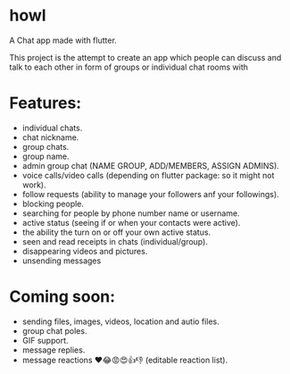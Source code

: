 # howl

A Chat app made with flutter.

This project is the attempt to create an app which people can discuss and talk to each other in form of groups or individual chat rooms with 
# Features:
  - individual chats.
  - chat nickname.
  - group chats.
  - group name.
  - admin group chat (NAME GROUP, ADD/MEMBERS, ASSIGN ADMINS).
  - voice calls/video calls (depending on flutter package: so it might not work).
  - follow requests (ability to manage your followers anf your followings).
  - blocking people.
  - searching for people by phone number name or username.
  - active status (seeing if or when your contacts were active).
  - the ability the turn on or off your own active status.
  - seen and read receipts in chats (individual/group).
  - disappearing videos and pictures.
  - unsending messages
# Coming soon:
  - sending files, images, videos, location and autio files.
  - group chat poles.
  - GIF support.
  - message replies.
  - message reactions ❤️😂😡😍👍👎 (editable reaction list).

